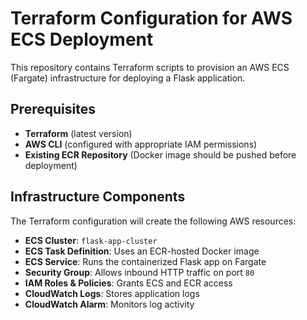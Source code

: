 # Terraform Configuration for AWS ECS Deployment

This repository contains Terraform scripts to provision an AWS ECS (Fargate) infrastructure for deploying a Flask application.

## Prerequisites

- **Terraform** (latest version)
- **AWS CLI** (configured with appropriate IAM permissions)
- **Existing ECR Repository** (Docker image should be pushed before deployment)

## Infrastructure Components

The Terraform configuration will create the following AWS resources:

- **ECS Cluster**: `flask-app-cluster`
- **ECS Task Definition**: Uses an ECR-hosted Docker image
- **ECS Service**: Runs the containerized Flask app on Fargate
- **Security Group**: Allows inbound HTTP traffic on port `80`
- **IAM Roles & Policies**: Grants ECS and ECR access
- **CloudWatch Logs**: Stores application logs
- **CloudWatch Alarm**: Monitors log activity

